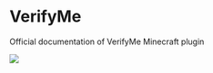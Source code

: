 # VerifyMe
Official documentation of VerifyMe Minecraft plugin


![](https://media.discordapp.net/attachments/952062418970869770/1075527910754091048/Made_by.png)
